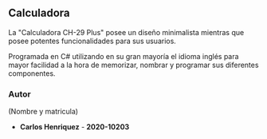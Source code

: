 ## Calculadora

La "Calculadora CH-29 Plus" posee un diseño minimalista mientras que posee potentes funcionalidades para sus usuarios.

Programada en C# utilizando en su gran mayoría el idioma inglés para mayor facilidad a la hora de memorizar, nombrar y programar sus diferentes componentes.

### Autor 
(Nombre y matricula)

* **Carlos Henriquez** - **2020-10203**
